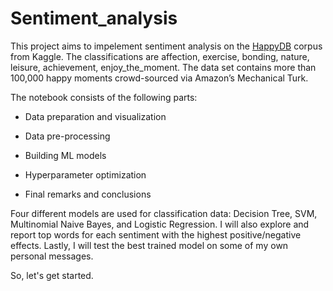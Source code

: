 # Sentiment_analysis

This project aims to impelement sentiment analysis on the  [HappyDB](https://www.kaggle.com/ritresearch/happydb) corpus from Kaggle. The classifications are affection, exercise, bonding, nature, leisure, achievement, enjoy_the_moment. The data set contains more than 100,000 happy moments crowd-sourced via Amazon’s Mechanical Turk. 

The notebook consists of the following parts:

- Data preparation and visualization

- Data pre-processing

- Building ML models

- Hyperparameter optimization

- Final remarks and conclusions

Four different models are used for classification data: Decision Tree, SVM, Multinomial Naive Bayes, and Logistic Regression. I will also explore and report top words for each sentiment with the highest positive/negative effects. Lastly, I will test the best trained model on some of my own personal messages.  

So, let's get started. 
